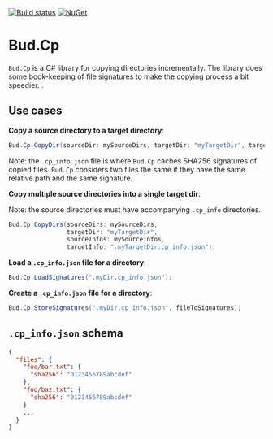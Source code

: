 [![Build status](https://ci.appveyor.com/api/projects/status/o6n3jbawcrj2wxp2/branch/master?svg=true)](https://ci.appveyor.com/project/urbas/bud-cp/branch/master)
 [![NuGet](https://img.shields.io/nuget/v/Bud.Cp.svg)](https://www.nuget.org/packages/Bud.Cp/)



# Bud.Cp

`Bud.Cp` is a C# library for copying directories incrementally. The library does some book-keeping of file signatures to make the copying process a bit speedier.
.


## Use cases


__Copy a source directory to a target directory__:

```csharp
Bud.Cp.CopyDir(sourceDir: mySourceDirs, targetDir: "myTargetDir", targetInfo: ".myTargetDir.cp_info.json");
```

Note: the `.cp_info.json` file is where `Bud.Cp` caches SHA256 signatures of copied files. `Bud.Cp` considers two files the same if they have the same relative path and the same signature.


__Copy multiple source directories into a single target dir__:

Note: the source directories must have accompanying `.cp_info` directories.

```csharp
Bud.Cp.CopyDirs(sourceDirs: mySourceDirs,
                targetDir: "myTargetDir",
                sourceInfos: mySourceInfos,
                targetInfo: ".myTargetDir.cp_info.json");
```


__Load a `.cp_info.json` file for a directory__:

```csharp
Bud.Cp.LoadSignatures(".myDir.cp_info.json");
```


__Create a `.cp_info.json` file for a directory__:

```csharp
Bud.Cp.StoreSignatures(".myDir.cp_info.json", fileToSignatures);
```



## `.cp_info.json` schema

```json
{
  "files": {
    "foo/bar.txt": {
      "sha256": "0123456789abcdef"
    },
    "foo/baz.txt": {
      "sha256": "0123456789abcdef"
    }
    ...
  }
}
```
